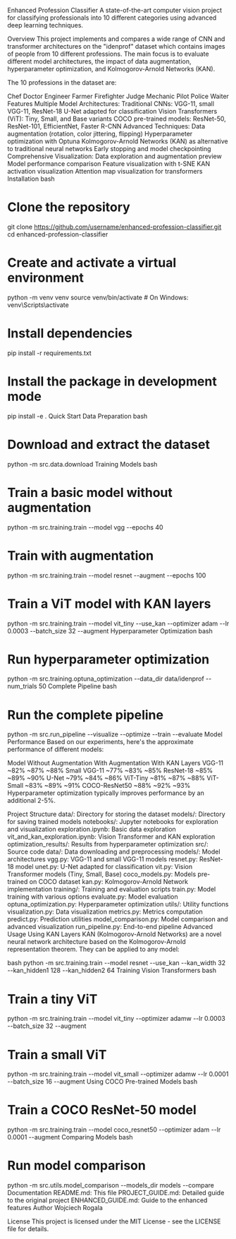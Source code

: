 Enhanced Profession Classifier
A state-of-the-art computer vision project for classifying professionals into 10 different categories using advanced deep learning techniques.

Overview
This project implements and compares a wide range of CNN and transformer architectures on the "idenprof" dataset which contains images of people from 10 different professions. The main focus is to evaluate different model architectures, the impact of data augmentation, hyperparameter optimization, and Kolmogorov-Arnold Networks (KAN).

The 10 professions in the dataset are:

Chef
Doctor
Engineer
Farmer
Firefighter
Judge
Mechanic
Pilot
Police
Waiter
Features
Multiple Model Architectures:
Traditional CNNs: VGG-11, small VGG-11, ResNet-18
U-Net adapted for classification
Vision Transformers (ViT): Tiny, Small, and Base variants
COCO pre-trained models: ResNet-50, ResNet-101, EfficientNet, Faster R-CNN
Advanced Techniques:
Data augmentation (rotation, color jittering, flipping)
Hyperparameter optimization with Optuna
Kolmogorov-Arnold Networks (KAN) as alternative to traditional neural networks
Early stopping and model checkpointing
Comprehensive Visualization:
Data exploration and augmentation preview
Model performance comparison
Feature visualization with t-SNE
KAN activation visualization
Attention map visualization for transformers
Installation
bash
# Clone the repository
git clone https://github.com/username/enhanced-profession-classifier.git
cd enhanced-profession-classifier

# Create and activate a virtual environment
python -m venv venv
source venv/bin/activate  # On Windows: venv\Scripts\activate

# Install dependencies
pip install -r requirements.txt

# Install the package in development mode
pip install -e .
Quick Start
Data Preparation
bash
# Download and extract the dataset
python -m src.data.download
Training Models
bash
# Train a basic model without augmentation
python -m src.training.train --model vgg --epochs 40

# Train with augmentation
python -m src.training.train --model resnet --augment --epochs 100

# Train a ViT model with KAN layers
python -m src.training.train --model vit_tiny --use_kan --optimizer adam --lr 0.0003 --batch_size 32 --augment
Hyperparameter Optimization
bash
# Run hyperparameter optimization
python -m src.training.optuna_optimization --data_dir data/idenprof --num_trials 50
Complete Pipeline
bash
# Run the complete pipeline
python -m src.run_pipeline --visualize --optimize --train --evaluate
Model Performance
Based on our experiments, here's the approximate performance of different models:

Model	Without Augmentation	With Augmentation	With KAN Layers
VGG-11	~82%	~87%	~88%
Small VGG-11	~77%	~83%	~85%
ResNet-18	~85%	~89%	~90%
U-Net	~79%	~84%	~86%
ViT-Tiny	~81%	~87%	~88%
ViT-Small	~83%	~89%	~91%
COCO-ResNet50	~88%	~92%	~93%
Hyperparameter optimization typically improves performance by an additional 2-5%.

Project Structure
data/: Directory for storing the dataset
models/: Directory for saving trained models
notebooks/: Jupyter notebooks for exploration and visualization
exploration.ipynb: Basic data exploration
vit_and_kan_exploration.ipynb: Vision Transformer and KAN exploration
optimization_results/: Results from hyperparameter optimization
src/: Source code
data/: Data downloading and preprocessing
models/: Model architectures
vgg.py: VGG-11 and small VGG-11 models
resnet.py: ResNet-18 model
unet.py: U-Net adapted for classification
vit.py: Vision Transformer models (Tiny, Small, Base)
coco_models.py: Models pre-trained on COCO dataset
kan.py: Kolmogorov-Arnold Network implementation
training/: Training and evaluation scripts
train.py: Model training with various options
evaluate.py: Model evaluation
optuna_optimization.py: Hyperparameter optimization
utils/: Utility functions
visualization.py: Data visualization
metrics.py: Metrics computation
predict.py: Prediction utilities
model_comparison.py: Model comparison and advanced visualization
run_pipeline.py: End-to-end pipeline
Advanced Usage
Using KAN Layers
KAN (Kolmogorov-Arnold Networks) are a novel neural network architecture based on the Kolmogorov-Arnold representation theorem. They can be applied to any model:

bash
python -m src.training.train --model resnet --use_kan --kan_width 32 --kan_hidden1 128 --kan_hidden2 64
Training Vision Transformers
bash
# Train a tiny ViT
python -m src.training.train --model vit_tiny --optimizer adamw --lr 0.0003 --batch_size 32 --augment

# Train a small ViT
python -m src.training.train --model vit_small --optimizer adamw --lr 0.0001 --batch_size 16 --augment
Using COCO Pre-trained Models
bash
# Train a COCO ResNet-50 model
python -m src.training.train --model coco_resnet50 --optimizer adam --lr 0.0001 --augment
Comparing Models
bash
# Run model comparison
python -m src.utils.model_comparison --models_dir models --compare
Documentation
README.md: This file
PROJECT_GUIDE.md: Detailed guide to the original project
ENHANCED_GUIDE.md: Guide to the enhanced features
Author
Wojciech Rogala

License
This project is licensed under the MIT License - see the LICENSE file for details.

